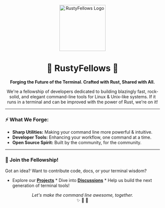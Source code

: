 <p align="center">
  <a href="https://github.com/RustyFellows"> <img src="URL_TO_YOUR_RUSTYFELLOWS_LOGO.png" alt="RustyFellows Logo" width="150"/>
  </a>
</p>

<h1 align="center">🦀 RustyFellows 🦀</h1>

<p align="center">
  <strong>Forging the Future of the Terminal. Crafted with Rust, Shared with All.</strong>
</p>

<p align="center">
  We're a fellowship of developers dedicated to building blazingly fast, rock-solid, and elegant command-line tools for Linux & Unix-like systems. If it runs in a terminal and can be improved with the power of Rust, we're on it!
</p>

---

### ⚡️ What We Forge:

* **Sharp Utilities:** Making your command line more powerful & intuitive.
* **Developer Tools:** Enhancing your workflow, one command at a time.
* **Open Source Spirit:** Built by the community, for the community.

---

### 🤝 Join the Fellowship!

Got an idea? Want to contribute code, docs, or your terminal wisdom?
* Explore our [**Projects**](#) * Dive into [**Discussions**](#) * Help us build the next generation of terminal tools!

<p align="center">
  <em>Let's make the command line awesome, together.</em>
  <br/>
  ✨ 🐧 🚀
</p>
